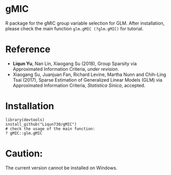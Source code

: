 # gMIC
R package for the gMIC group variable selection for GLM. After installation, please check the main function ```glm.gMIC (?glm.gMIC)``` for tutorial.

# Reference
* __Liqun Yu__, Nan Lin, Xiaogang Su (2018), Group Sparsity via Approximated Information Criteria, _under revision_.
* Xiaogang Su, Juanjuan Fan, Richard Levine, Martha Nunn and Chih-Ling Tsai (2017), Sparse Estimation of Generalized Linear Models (GLM) via Approximated Information Criteria, _Statistica Sinica_, accepted.

# Installation
```
library(devtools)
install_github("Liqun730/gMIC")
# check the usage of the main function:
? gMIC::glm.gMIC
```

# Caution:
The current version cannot be installed on Windows.
